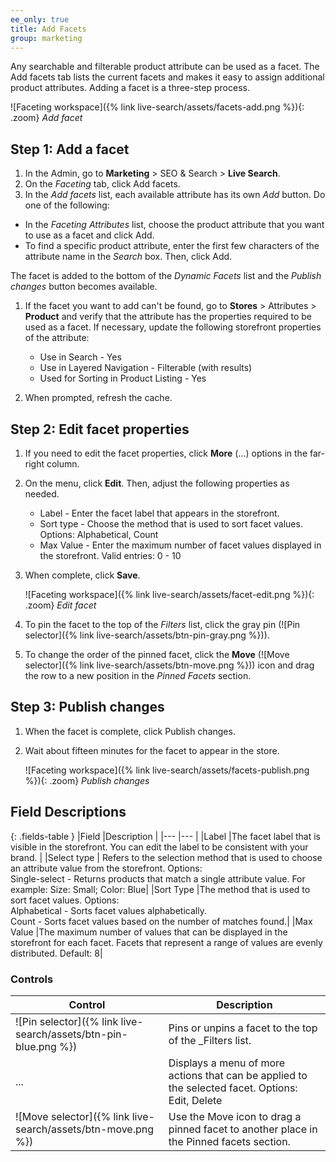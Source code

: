 ```yaml
---
ee_only: true
title: Add Facets
group: marketing
---
```


Any searchable and filterable product attribute can be used as a facet. The Add facets tab lists the current facets and makes it easy to assign additional product attributes. Adding a facet is a three-step process.

![Faceting workspace]({% link live-search/assets/facets-add.png %}){: .zoom}
_Add facet_
## Step 1: Add a facet

1.	In the Admin, go to **Marketing** > SEO & Search > **Live Search**.
1.	On the _Faceting_ tab, click <span class="btn">Add facets</span>.
1.	In the _Add facets_ list, each available attribute has its own _Add_ button. Do one of the following:

   - In the _Faceting Attributes_ list, choose the product attribute that you want to use as a facet and click <span class="btn">Add</span>.
   - To find a specific product attribute, enter the first few characters of the attribute name in the _Search_ box. Then, click <span class="btn">Add</span>.

   The facet is added to the bottom of the _Dynamic Facets_ list and the _Publish changes_ button becomes available.

1. If the facet you want to add can't be found, go to **Stores** > Attributes > **Product** and verify that the attribute has the properties required to be used as a facet. If necessary, update the following storefront properties of the attribute:

   - Use in Search - Yes
   - Use in Layered Navigation - Filterable (with results)
   - Used for Sorting in Product Listing - Yes

1. When prompted, refresh the cache.

## Step 2: Edit facet properties

1. If you need to edit the facet properties, click **More** (...) options in the far-right column.
1. On the menu, click **Edit**. Then, adjust the following properties as needed.

   - Label - Enter the facet label that appears in the storefront.
   - Sort type - Choose the method that is used to sort facet values. Options: Alphabetical, Count
   - Max Value - Enter the maximum number of facet values displayed in the storefront. Valid entries: 0 - 10

1. When complete, click **Save**.

   ![Faceting workspace]({% link live-search/assets/facet-edit.png %}){: .zoom}
   _Edit facet_

1. To pin the facet to the top of the _Filters_ list, click the gray pin (![Pin selector]({% link live-search/assets/btn-pin-gray.png %})).
1. To change the order of the pinned facet, click the **Move** (![Move selector]({% link live-search/assets/btn-move.png %})) icon and drag the row to a new position in the _Pinned Facets_ section.

## Step 3: Publish changes

1. When the facet is complete, click <span class="btn">Publish changes</span>.
1. Wait about fifteen minutes for the facet to appear in the store.

   ![Faceting workspace]({% link live-search/assets/facets-publish.png %}){: .zoom}
   _Publish changes_

## Field Descriptions

{: .fields-table }
|Field |Description |
|--- |--- |
|Label |The facet label that is visible in the storefront. You can edit the label to be consistent with your brand. |
|Select type | Refers to the selection method that is used to choose an attribute value from the storefront. Options:<br />Single-select - Returns products that match a single attribute value. For example: Size: Small; Color: Blue|
|Sort Type |The method that is used to sort facet values. Options:<br />Alphabetical - Sorts facet values alphabetically.<br />Count - Sorts facet values based on the number of matches found.|
|Max Value |The maximum number of values that can be displayed in the storefront for each facet. Facets that represent a range of values are evenly distributed. Default: 8|

### Controls

|Control |Description |
|--- |--- |
|![Pin selector]({% link live-search/assets/btn-pin-blue.png %}) |Pins or unpins a facet to the top of the _Filters list.|
|...|Displays a menu of more actions that can be applied to the selected facet. Options: Edit, Delete |
|![Move selector]({% link live-search/assets/btn-move.png %}) |Use the Move icon to drag a pinned facet to another place in the Pinned facets section. |
